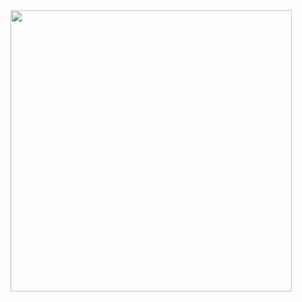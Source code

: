 <img  height="450px" rel='quarto' src="https://images.unsplash.com/photo-1463797221720-6b07e6426c24?ixlib=rb-1.2.1&ixid=MnwxMjA3fDB8MHxwaG90by1wYWdlfHx8fGVufDB8fHx8&auto=format&fit=crop&w=1171&q=80">
